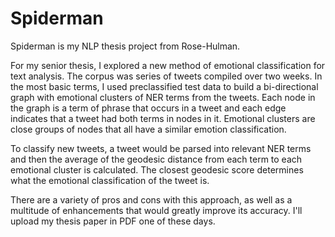 # Spiderman
Spiderman is my NLP thesis project from Rose-Hulman.

For my senior thesis, I explored a new method of emotional classification for text analysis. The corpus was series of tweets compiled over two weeks. In the most basic terms, I used preclassified test data to build a bi-directional graph with emotional clusters of NER terms from the tweets. Each node in the graph is a term of phrase that occurs in a tweet and each edge indicates that a tweet had both terms in nodes in it. Emotional clusters are close groups of nodes that all have a similar emotion classification. 

To classify new tweets, a tweet would be parsed into relevant NER terms and then the average of the geodesic distance from each term to each emotional cluster is calculated. The closest geodesic score determines what the emotional classification of the tweet is.

There are a variety of pros and cons with this approach, as well as a multitude of enhancements that would greatly improve its accuracy. I'll upload my thesis paper in PDF one of these days.
